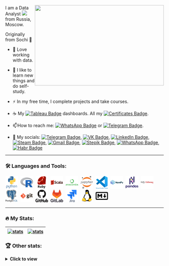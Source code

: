 <p>
     <img src="https://media2.giphy.com/media/v1.Y2lkPTc5MGI3NjExZmpwM2s2eGtmczdmYTB4ZWhxYnN3bWRycTdvb3J5enZ0cWJ0Y2RvZSZlcD12MV9pbnRlcm5hbF9naWZfYnlfaWQmY3Q9Zw/9JJtjLliEF5N68yf3e/giphy.gif" align="right" width="410" height="255" />
   I am a Data Analyst <img src="https://media.giphy.com/media/WUlplcMpOCEmTGBtBW/giphy.gif" width="30"> from Russia, Moscow. 

Originally from Sochi 🌴

- :telescope: Love working with data.

- :seedling: I like to learn new things and do self-study.

- :zap: In my free time, I complete projects and take courses.
  
- :coffee: My [![Tableau Badge](https://img.shields.io/badge/-Tableau-informational?style=flat&logo=Tableau&logoColor=white)](https://public.tableau.com/app/profile/alexander.rodikov) dashboards. All my [![Certificates Badge](https://img.shields.io/badge/-certificates-9cf?style=flat&logo=Checkmarx&logoColor=white)](https://github.com/Data-Temple/DataScience-Roadmap/tree/main/Certificates).

- :mailbox:How to reach me: [![WhatsApp Badge](https://img.shields.io/badge/WhatsApp-brightgreen?style=flat&logo=whatsapp&logoColor=white)](https://wa.me/89189066500) or [![Telegram Badge](https://img.shields.io/badge/-Telegram-blue?style=flat&logo=Telegram&logoColor=white)](https://t.me/alexander_rodikov/)</a>.
</p>

- :iphone: My socials: [![Telegram Badge](https://img.shields.io/badge/-Telegram-blue?style=flat&logo=Telegram&logoColor=white)](https://t.me/alexander_rodikov/), [![VK Badge](https://img.shields.io/badge/-VK-blue?style=flat&logo=VK&logoColor=white)](https://vk.com/hardcore.one.love), [![LinkedIn Badge](https://img.shields.io/badge/-LinkedIn-blue?style=flat&logo=LinkedIn&logoColor=white)](https://www.linkedin.com/in/rodikov-alexander/), [![Steam Badge](https://img.shields.io/badge/-Steam-blue?style=flat&logo=Steam&logoColor=white)](https://steamcommunity.com/id/IHeartHC/), [![Gmail Badge](https://img.shields.io/badge/-Gmail-white?style=flat&logo=Gmail&logoColor=black)](https://mail.google.com/mail/u/0/#inbox?compose=CllgCJqVxJrDFsBSHPXpKnHNccQQmjhXHsPlXvkTmlJBzTcFpMQBhLrMSNjXPHkJTqNfcNhxsWg), [![Stepik Badge](https://img.shields.io/badge/-Stepik-black?style=flat&logo=STMicroelectronics&logoColor=white)](https://stepik.org/users/462728131), [![WhatsApp Badge](https://img.shields.io/badge/-WhatsApp-brightgreen?style=flat&logo=whatsapp&logoColor=white)](https://wa.me/89189066500), [![Habr Badge](https://img.shields.io/badge/-Habr-9cf?style=flat&logo=Habr&logoColor=white)](https://habr.com/ru/users/QuantumFluxx/)
    
-----------

### :hammer_and_wrench: Languages and Tools:
<div>
  <img src="https://github.com/devicons/devicon/blob/master/icons/python/python-original-wordmark.svg" title="Python" width="40" height="40"/>&nbsp;
  <img src="https://github.com/devicons/devicon/blob/master/icons/r/r-original.svg" title="R" alt="R" width="40" height="40"/>&nbsp;
  <img src="https://github.com/devicons/devicon/blob/master/icons/ruby/ruby-original-wordmark.svg" title="Ruby" alt="Ruby" width="40" height="40"/>&nbsp;
  <img src="https://github.com/devicons/devicon/blob/master/icons/scala/scala-original-wordmark.svg" title="Scala" alt="Scala" width="40" height="40"/>&nbsp;
  <img src="https://github.com/devicons/devicon/blob/master/icons/anaconda/anaconda-original-wordmark.svg" title="Anaconda" width="40" height="40"/>&nbsp;
  <img src="https://github.com/devicons/devicon/blob/master/icons/jupyter/jupyter-original-wordmark.svg" title="Jupyter" width="40" height="40"/>&nbsp;
  <img src="https://github.com/devicons/devicon/blob/master/icons/vscode/vscode-original-wordmark.svg" title="VSCode" width="40" height="40"/>&nbsp;
  <img src="https://github.com/devicons/devicon/blob/master/icons/numpy/numpy-original-wordmark.svg" title="NumPy" width="40" height="40"/>&nbsp;
  <img src="https://github.com/devicons/devicon/blob/master/icons/pandas/pandas-original-wordmark.svg" title="Pandas" alt="Pandas" width="40" height="40"/>&nbsp;
  <img src="https://github.com/devicons/devicon/blob/master/icons/sqlalchemy/sqlalchemy-original-wordmark.svg" title="SQLAlchemy" alt="SQLAlchemy" width="40" height="40"/>&nbsp;
  <img src="https://github.com/devicons/devicon/blob/master/icons/postgresql/postgresql-original-wordmark.svg" title="PostgreSQL" alt="PostgreSQL" width="40" height="40"/>&nbsp;
  <img src="https://github.com/devicons/devicon/blob/master/icons/git/git-original-wordmark.svg" title="Git" width="40" height="40"/>&nbsp;
  <img src="https://github.com/devicons/devicon/blob/master/icons/github/github-original-wordmark.svg" title="GitHub" width="40" height="40"/>&nbsp;
  <img src="https://github.com/devicons/devicon/blob/master/icons/gitlab/gitlab-original-wordmark.svg" title="GitLab" width="40" height="40"/>&nbsp;
  <img src="https://github.com/devicons/devicon/blob/master/icons/jira/jira-original-wordmark.svg" title="Jira" alt="Jira" width="40" height="40"/>&nbsp;
  <img src="https://github.com/devicons/devicon/blob/master/icons/linux/linux-original.svg" title="Linux" width="40" height="40"/>&nbsp;
  <img src="https://github.com/devicons/devicon/blob/master/icons/markdown/markdown-original.svg" title="Markdown" width="40" height="40"/>&nbsp;
</div>

-------------

### :fire: My Stats:

| <a href="https://github.com/anuraghazra/github-readme-stats"><img align="center" src="https://github-readme-stats.vercel.app/api/top-langs?username=QuantumFluxx&show_icons=true&layout=compact&langs_count=8&hide=jupyter%20notebook&exclude_repo=DataCamp_projects&hide_border=true&theme=flag-india" alt="stats" /></a> | <a href="https://git.io/streak-stats"><img align="center" src="https://github-readme-streak-stats.herokuapp.com/?user=QuantumFluxx&hide_border=true" alt="stats" /></a></a> |
| ------------- | ------------- |


### :trophy: Other stats:

<details>
  <summary><b>Click to view</b></summary>

| <a href="https://github.com/anuraghazra/github-readme-stats"><img align="center" src="https://github-readme-stats.vercel.app/api?username=QuantumFluxx&show_icons=true&hide_border=true&include_all_commits=true&theme=flag-india&hide=contribs" /> | <a href="https://github.com/ryo-ma/github-profile-trophy"><img align="center" src="https://github-profile-trophy.vercel.app/?username=QuantumFluxx&theme=flat&row=2&column=3&margin-w=11.47&margin-h=11.47" /></a> |
| ------------- | ------------- |

</details>
  
